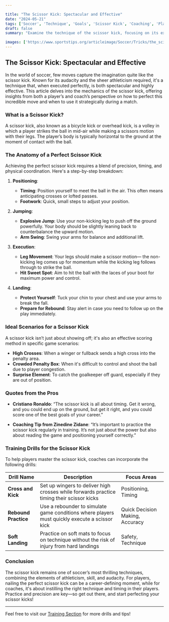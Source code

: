 ```yaml
---

title: "The Scissor Kick: Spectacular and Effective"
date: "2024-05-21"
tags: ['Soccer', 'Technique', 'Goals', 'Scissor Kick', 'Coaching', 'Player Skills', 'Top Plays', 'Training', 'Spectacular Goals']
draft: false
summary: "Examine the technique of the scissor kick, focusing on its execution and the scenarios in which it can be used to score spectacular goals."

images: ['https://www.sportstips.org/articleimage/Soccer/Tricks/the_scissor_kick_spectacular_and_effective.webp']
---
```


## The Scissor Kick: Spectacular and Effective

In the world of soccer, few moves capture the imagination quite like the scissor kick. Known for its audacity and the sheer athleticism required, it's a technique that, when executed perfectly, is both spectacular and highly effective. This article delves into the mechanics of the scissor kick, offering insights from both a player’s and coach’s perspective on how to perfect this incredible move and when to use it strategically during a match.

### What is a Scissor Kick?

A scissor kick, also known as a bicycle kick or overhead kick, is a volley in which a player strikes the ball in mid-air while making a scissors motion with their legs. The player’s body is typically horizontal to the ground at the moment of contact with the ball.

### The Anatomy of a Perfect Scissor Kick

Achieving the perfect scissor kick requires a blend of precision, timing, and physical coordination. Here's a step-by-step breakdown:

1. **Positioning**: 
    - **Timing**: Position yourself to meet the ball in the air. This often means anticipating crosses or lofted passes.
    - **Footwork**: Quick, small steps to adjust your position.

2. **Jumping**:
    - **Explosive Jump**: Use your non-kicking leg to push off the ground powerfully. Your body should be slightly leaning back to counterbalance the upward motion.
    - **Arm Swing**: Swing your arms for balance and additional lift.

3. **Execution**:
    - **Leg Movement**: Your legs should make a scissor motion— the non-kicking leg comes up for momentum while the kicking leg follows through to strike the ball.
    - **Hit Sweet Spot**: Aim to hit the ball with the laces of your boot for maximum power and control.

4. **Landing**:
    - **Protect Yourself**: Tuck your chin to your chest and use your arms to break the fall.
    - **Prepare for Rebound**: Stay alert in case you need to follow up on the play immediately.

### Ideal Scenarios for a Scissor Kick

A scissor kick isn’t just about showing off; it's also an effective scoring method in specific game scenarios:

- **High Crosses**: When a winger or fullback sends a high cross into the penalty area.
- **Crowded Penalty Box**: When it's difficult to control and shoot the ball due to player congestion.
- **Surprise Element**: To catch the goalkeeper off guard, especially if they are out of position.

### Quotes from the Pros

- **Cristiano Ronaldo**: “The scissor kick is all about timing. Get it wrong, and you could end up on the ground, but get it right, and you could score one of the best goals of your career.”
  
- **Coaching Tip from Zinedine Zidane**: “It’s important to practice the scissor kick regularly in training. It’s not just about the power but also about reading the game and positioning yourself correctly.”

### Training Drills for the Scissor Kick

To help players master the scissor kick, coaches can incorporate the following drills:

| Drill Name           | Description                                                                                  | Focus Areas                    |
|----------------------|----------------------------------------------------------------------------------------------|--------------------------------|
| **Cross and Kick**   | Set up wingers to deliver high crosses while forwards practice timing their scissor kicks    | Positioning, Timing            |
| **Rebound Practice** | Use a rebounder to simulate game conditions where players must quickly execute a scissor kick | Quick Decision Making, Accuracy|
| **Soft Landing**     | Practice on soft mats to focus on technique without the risk of injury from hard landings     | Safety, Technique              |

### Conclusion

The scissor kick remains one of soccer’s most thrilling techniques, combining the elements of athleticism, skill, and audacity. For players, nailing the perfect scissor kick can be a career-defining moment, while for coaches, it's about instilling the right technique and timing in their players. Practice and precision are key—so get out there, and start perfecting your scissor kicks!

---

Feel free to visit our [Training Section](#)     for more drills and tips!
```